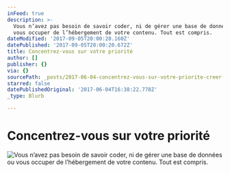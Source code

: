 ```yaml
---
inFeed: true
description: >-
  Vous n’avez pas besoin de savoir coder, ni de gérer une base de données ou
  vous occuper de l’hébergement de votre contenu. Tout est compris.
dateModified: '2017-09-05T20:00:20.160Z'
datePublished: '2017-09-05T20:00:20.672Z'
title: Concentrez-vous sur votre priorité
author: []
publisher: {}
via: {}
sourcePath: _posts/2017-06-04-concentrez-vous-sur-votre-priorite-creer-des-cours.md
starred: false
datePublishedOriginal: '2017-06-04T16:38:22.778Z'
_type: Blurb

---
```

# **Concentrez-vous sur votre priorité**
![Vous n’avez pas besoin de savoir coder, ni de gérer une base de données ou vous occuper de l’hébergement de votre contenu. Tout est compris.](https://the-grid-user-content.s3-us-west-2.amazonaws.com/6f1ed485-e1a8-4e9c-931e-86b91bd0d357.jpg)